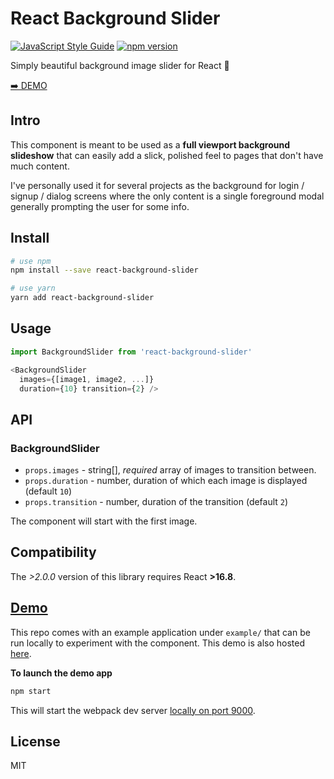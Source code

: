 # React Background Slider

[![JavaScript Style Guide](https://img.shields.io/badge/code_style-standard-brightgreen.svg)](https://standardjs.com) [![npm version](https://badge.fury.io/js/react-background-slider.svg)](https://www.npmjs.com/package/react-background-slider)

Simply beautiful background image slider for React 🌅

[️➡️ DEMO](https://u2ix.github.io/react-background-slider)

## Intro

This component is meant to be used as a **full viewport background slideshow** that can easily add a slick, polished feel to pages that don't have much content.

I've personally used it for several projects as the background for login / signup / dialog screens where the only content is a single foreground modal generally prompting the user for some info.

## Install

```bash
# use npm
npm install --save react-background-slider

# use yarn
yarn add react-background-slider
```

## Usage

```javascript
import BackgroundSlider from 'react-background-slider'

<BackgroundSlider
  images={[image1, image2, ...]}
  duration={10} transition={2} />
```

## API

### BackgroundSlider

- `props.images` - string[], *required* array of images to transition between.
- `props.duration` - number, duration of which each image is displayed (default `10`)
- `props.transition` - number, duration of the transition (default `2`)

The component will start with the first image.

## Compatibility
The *>2.0.0* version of this library requires React **>16.8**.

## [Demo](https://u2ix.github.io/react-background-slider)

This repo comes with an example application under `example/` that can be run locally to experiment with the component. This demo is also hosted [here](https://u2ix.github.io/react-background-slider).

**To launch the demo app**
```bash
npm start
```

This will start the webpack dev server [locally on port 9000](http://localhost:9000).

## License

MIT
